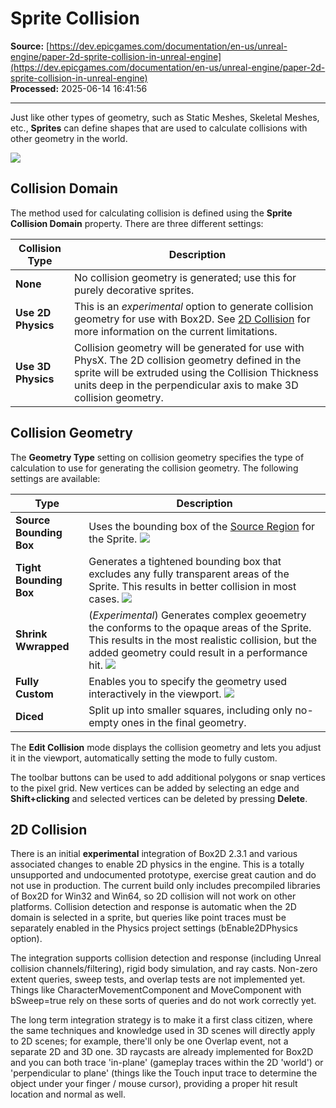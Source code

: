 # Sprite Collision

**Source:** [https://dev.epicgames.com/documentation/en-us/unreal-engine/paper-2d-sprite-collision-in-unreal-engine](https://dev.epicgames.com/documentation/en-us/unreal-engine/paper-2d-sprite-collision-in-unreal-engine)  
**Processed:** 2025-06-14 16:41:56

---

Just like other types of geometry, such as Static Meshes, Skeletal Meshes, etc., **Sprites** can define shapes that are used to calculate collisions with other geometry in the world.

![](https://d1iv7db44yhgxn.cloudfront.net/documentation/images/7288e4a7-b080-43a8-a1b3-5fdc19c7b270/collision_shape.png)

## Collision Domain

The method used for calculating collision is defined using the **Sprite Collision Domain** property. There are three different settings:

| Collision Type | Description |
| --- | --- |
| **None** | No collision geometry is generated; use this for purely decorative sprites. |
| **Use 2D Physics** | This is an *experimental* option to generate collision geometry for use with Box2D. See [2D Collision](/documentation/en-us/unreal-engine/paper-2d-sprite-collision-in-unreal-engine#2dcollision) for more information on the current limitations. |
| **Use 3D Physics** | Collision geometry will be generated for use with PhysX. The 2D collision geometry defined in the sprite will be extruded using the Collision Thickness units deep in the perpendicular axis to make 3D collision geometry. |

## Collision Geometry

The **Geometry Type** setting on collision geometry specifies the type of calculation to use for generating the collision geometry. The following settings are available:

| Type | Description |
| --- | --- |
| **Source Bounding Box** | Uses the bounding box of the [Source Region](/documentation/en-us/unreal-engine/how-to-import-and-use-paper-2d-sprites-in-unreal-engine) for the Sprite. ![](https://d1iv7db44yhgxn.cloudfront.net/documentation/images/92c03484-bc14-49e5-a39d-fdbe34ba799f/collision_box.png) |
| **Tight Bounding Box** | Generates a tightened bounding box that excludes any fully transparent areas of the Sprite. This results in better collision in most cases. ![](https://d1iv7db44yhgxn.cloudfront.net/documentation/images/8a740632-857e-4ca9-a565-41aa30dba57d/collision_tight.png) |
| **Shrink Wwrapped** | (*Experimental*) Generates complex geoemetry the conforms to the opaque areas of the Sprite. This results in the most realistic collision, but the added geometry could result in a performance hit. ![](https://d1iv7db44yhgxn.cloudfront.net/documentation/images/db674eb4-1b83-43c4-a128-badbe492f320/collision_shrink.png) |
| **Fully Custom** | Enables you to specify the geometry used interactively in the viewport. ![](https://d1iv7db44yhgxn.cloudfront.net/documentation/images/f626d657-8c17-4cec-9f9f-b311bc5c58c2/collision_custom.png) |
| **Diced** | Split up into smaller squares, including only no-empty ones in the final geometry. |

The **Edit Collision** mode displays the collision geometry and lets you adjust it in the viewport, automatically setting the mode to fully custom.

The toolbar buttons can be used to add additional polygons or snap vertices to the pixel grid. New vertices can be added by selecting an edge and **Shift+clicking** and selected vertices can be deleted by pressing **Delete**.

## 2D Collision

There is an initial **experimental** integration of Box2D 2.3.1 and various associated changes to enable 2D physics in the engine. This is a totally unsupported and undocumented prototype, exercise great caution and do not use in production. The current build only includes precompiled libraries of Box2D for Win32 and Win64, so 2D collision will not work on other platforms. Collision detection and response is automatic when the 2D domain is selected in a sprite, but queries like point traces must be separately enabled in the Physics project settings (bEnable2DPhysics option).

The integration supports collision detection and response (including Unreal collision channels/filtering), rigid body simulation, and ray casts. Non-zero extent queries, sweep tests, and overlap tests are not implemented yet. Things like CharacterMovementComponent and MoveComponent with bSweep=true rely on these sorts of queries and do not work correctly yet.

The long term integration strategy is to make it a first class citizen, where the same techniques and knowledge used in 3D scenes will directly apply to 2D scenes; for example, there'll only be one Overlap event, not a separate 2D and 3D one. 3D raycasts are already implemented for Box2D and you can both trace 'in-plane' (gameplay traces within the 2D 'world') or 'perpendicular to plane' (things like the Touch input trace to determine the object under your finger / mouse cursor), providing a proper hit result location and normal as well.
